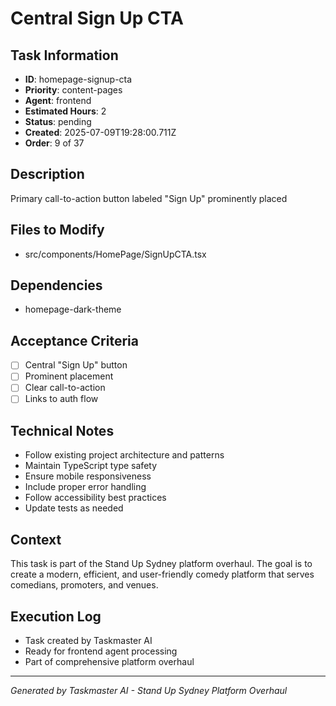 # Central Sign Up CTA

## Task Information
- **ID**: homepage-signup-cta
- **Priority**: content-pages
- **Agent**: frontend
- **Estimated Hours**: 2
- **Status**: pending
- **Created**: 2025-07-09T19:28:00.711Z
- **Order**: 9 of 37

## Description
Primary call-to-action button labeled "Sign Up" prominently placed

## Files to Modify
- src/components/HomePage/SignUpCTA.tsx

## Dependencies
- homepage-dark-theme

## Acceptance Criteria
- [ ] Central "Sign Up" button
- [ ] Prominent placement
- [ ] Clear call-to-action
- [ ] Links to auth flow

## Technical Notes
- Follow existing project architecture and patterns
- Maintain TypeScript type safety
- Ensure mobile responsiveness
- Include proper error handling
- Follow accessibility best practices
- Update tests as needed

## Context
This task is part of the Stand Up Sydney platform overhaul. The goal is to create a modern, efficient, and user-friendly comedy platform that serves comedians, promoters, and venues.

## Execution Log
- Task created by Taskmaster AI
- Ready for frontend agent processing
- Part of comprehensive platform overhaul

---
*Generated by Taskmaster AI - Stand Up Sydney Platform Overhaul*
